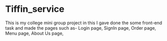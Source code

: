 # Tiffin_service
This is my college mini group project in this I gave done the some front-end task and made the pages such as-
Login page,
SignIn page,
Order page,
Menu page,
About Us page,
